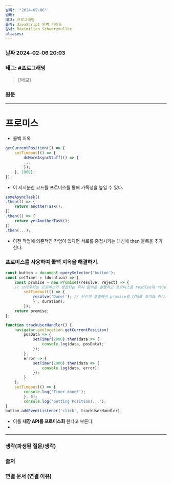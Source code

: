 ```yaml
---
날짜: '"2024-02-06"'
넘버: 
태그: 프로그래밍
출처: JavaScript 완벽 가이드
강사: Maximilian Schwarzmuller
aliases:
---
```

### 날짜  2024-02-06 20:03

### 태그: #프로그래밍 

>[!메모]
>

### 원문
---
# 프로미스
- 콜백 지옥
```js
getCurrentPosition(() => {
	setTimeout(() => {
		doMoreAsyncStuff(() => {
		...
		});
	}, 1000);
});
```
- 이 지저분한 코드를 프로미스를 통해 가독성을 높일 수 있다.
```js
someAsyncTask()
.then(() => {
	return anotherTask();
})
.then(() => {
	return yetAnotherTask();
})
.then(...);
```
- 이전 작업에 의존적인 작업이 있다면 서로를 중첩시키는 대신에 then 블록을 추가한다.
### 프로미스를 사용하여 콜백 지옥을 해결하기.
```js
const button = document.querySelector('button');
const setTimer = (duration) => {
	const promise = new Promise((resolve, reject) => {
	// 브라우저는 프로미스가 생성되는 즉시 함수를 실행하고 프로미스를 resolve와 reject로 넘긴다.
		setTimeout(() => {
			resolve('Done!'); // 단순히 호출해서 promise의 상태를 초기화 한다.
			} , duration);
		});
	return promise;
};

function trackUserHandler() {
	navigator.geolocation.getCurrentPosition(
		posData => {
			setTimer(2000).then(data => {
				console.log(data, posData);
			});
		},
		error => {
			setTimer(2000).then(data => {
				console.log(data, error);
			});
		}
	);
	setTimeout(() => {
		console.log('Timer done!');
		}, 0);
		console.log('Getting Positions...');
}
button.addEventListener('click', trackUserHandler);
```
- 이를 **내장 API를 프로미스화** 한다고 부른다.
- 

---
### 생각(파생된 질문/생각)

### 출처

### 연결 문서 (연결 이유)
